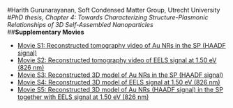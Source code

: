 #Harith Gurunarayanan, Soft Condensed Matter Group, Utrecht University<br/>
#*PhD thesis, Chapter 4: Towards Characterizing Structure-Plasmonic Relationships of 3D Self-Assembled  Nanoparticles*<br/>
##**Supplementary Movies**<br/>
* [Movie S1: Reconstructed tomography video of Au NRs in the SP (HAADF signal)](https://www.dropbox.com/scl/fi/ld193p380ryhxoy4087co/Au-NR_HAADF_Tomo.avi?rlkey=dkly072zo60wbcvz5mz4nny2w&st=ewl9nits&dl=0)
* [Movie S2: Reconstructed tomography video of EELS signal at 1.50 eV (826 nm)](https://www.dropbox.com/scl/fi/878uyvlhuang0ihjmpauk/SPR_EELS_Tomo.avi?rlkey=v56c8egqz9lz6fxti113xlfgg&st=yyzkmigi&dl=0)
* [Movie S3: Reconstructed 3D model of Au NRs in the SP (HAADF signal)](https://www.dropbox.com/scl/fi/oic156op2e2annc3dtf0w/HAADF_3D-reconstruction.mp4?rlkey=lw8tt25czjgtru6k9gztlisk0&st=37tsbnx1&dl=0)
* [Movie S4: Reconstructed 3D model of EELS signal at 1.50 eV (826 nm)](https://www.dropbox.com/scl/fi/g1d4yf0bin1zm9jke6ivd/PLASMON_3D-reconstruction.mp4?rlkey=jb23x2eqqh1t8i8qgs1bllxs3&st=9iapw9fu&dl=0)
* [Movie S5: Reconstructed 3D model of Au NRs (HAADF signal) in the SP together with EELS signal at 1.50 eV (826 nm)](https://www.dropbox.com/scl/fi/uzz3a80i6ykqenzi3nfn2/HAADF_and_PLASMON_3D-reconstruction.mp4?rlkey=ztbv4a3lqd9x0vvi15ov2tk1h&st=qjhy2ll9&dl=0)
